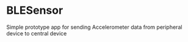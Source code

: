 # BLESensor
Simple prototype app for sending Accelerometer data from peripheral device to central device
